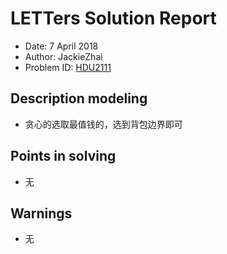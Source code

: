 # LETTers Solution Report

- Date: 7 April 2018
- Author: JackieZhai
- Problem ID: [HDU2111](http://acm.hdu.edu.cn/showproblem.php?pid=2111)

## Description modeling

- 贪心的选取最值钱的，选到背包边界即可

## Points in solving

- 无

## Warnings

- 无